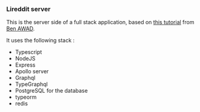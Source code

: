 ### Lireddit server

This is the server side of a full stack application, based on [this tutorial](https://www.youtube.com/watch?v=I6ypD7qv3Z8) from [Ben AWAD](https://www.youtube.com/@bawad).

It uses the following stack :
- Typescript
- NodeJS
- Express
- Apollo server
- Graphql
- TypeGraphql
- PostgreSQL for the database
- typeorm
- redis